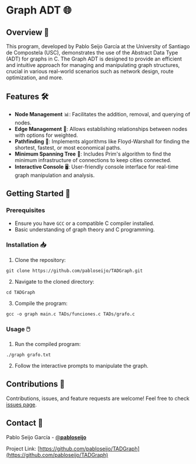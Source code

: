 # Graph ADT 🌐

## Overview 🌟

This program, developed by Pablo Seijo García at the University of Santiago de Compostela (USC), demonstrates the use of the Abstract Data Type (ADT) for graphs in C. The Graph ADT is designed to provide an efficient and intuitive approach for managing and manipulating graph structures, crucial in various real-world scenarios such as network design, route optimization, and more.

## Features 🛠️

- **Node Management** 📊: Facilitates the addition, removal, and querying of nodes.
- **Edge Management** 🌉: Allows establishing relationships between nodes with options for weighted.
- **Pathfinding** 🚀: Implements algorithms like Floyd-Warshall for finding the shortest, fastest, or most economical paths.
- **Minimum Spanning Tree** 🌳: Includes Prim's algorithm to find the minimum infrastructure of connections to keep cities connected.
- **Interactive Console** 🖥️: User-friendly console interface for real-time graph manipulation and analysis.

## Getting Started 🚀

### Prerequisites

- Ensure you have `GCC` or a compatible C compiler installed.
- Basic understanding of graph theory and C programming.

### Installation 📥

1. Clone the repository:
```
git clone https://github.com/pabloseijo/TADGraph.git
```

2. Navigate to the cloned directory:
```
cd TADGraph
```

3. Compile the program:
```
gcc -o graph main.c TADs/funciones.c TADs/grafo.c
```


### Usage 🖱️

1. Run the compiled program:
```
./graph grafo.txt
```

2. Follow the interactive prompts to manipulate the graph.

## Contributions 🤝

Contributions, issues, and feature requests are welcome! Feel free to check [issues page](https://github.com/pabloseijo/TADGraph/issues).

## Contact 📩

Pablo Seijo García - [@__pabloseijo__](https://twitter.com/_pabloseijo_)

Project Link: [https://github.com/pabloseijo/TADGraph](https://github.com/pabloseijo/TADGraph)
